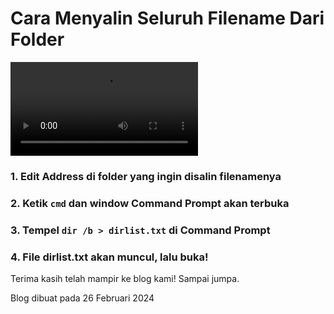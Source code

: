 # Cara Menyalin Seluruh Filename Dari Folder

![video](../img/02-26-2024.mp4 ':include :type=video controls width=100%')

### 1. **Edit Address** di folder yang ingin disalin filenamenya
### 2. Ketik `cmd` dan window Command Prompt akan terbuka
### 3. Tempel `dir /b > dirlist.txt` di Command Prompt
### 4. File dirlist.txt akan muncul, lalu buka!

Terima kasih telah mampir ke blog kami! Sampai jumpa.

Blog dibuat pada 26 Februari 2024


